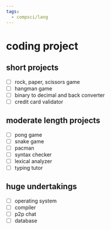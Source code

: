 ```yaml
---
tags:
  - compsci/lang
---
```

# coding project
## short projects
- [ ] rock, paper, scissors game
- [ ] hangman game
- [ ] binary to decimal and back converter
- [ ] credit card validator
## moderate length projects
- [ ] pong game
- [ ] snake game
- [ ] pacman 
- [ ] syntax checker
- [ ] lexical analyzer
- [ ] typing tutor
## huge undertakings
- [ ] operating system
- [ ] compiler
- [ ] p2p chat
- [ ] database